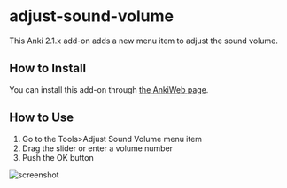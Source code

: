 # adjust-sound-volume

This Anki 2.1.x add-on adds a new menu item to adjust the sound volume.

## How to Install

You can install this add-on through [the AnkiWeb page](https://ankiweb.net/shared/info/2123044452).

## How to Use
1. Go to the Tools>Adjust Sound Volume menu item
2. Drag the slider or enter a volume number
3. Push the OK button

![screenshot](https://raw.githubusercontent.com/mnogu/adjust-sound-volume/main/screenshot.png)

